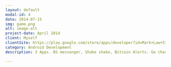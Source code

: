```yaml
---
layout: default
modal-id: 4
date: 2014-07-15
img: game.png
alt: image-alt
project-date: April 2014
client: Myself
clientSite: https://play.google.com/store/apps/developer?id=Mark+Law+Studio
category: Android Development
description: 3 Apps. BS messenger, Shake shake, Bitcoin Alerts. Go check out my app store - <a href="https://play.google.com/store/apps/developer?id=Mark+Law+Studio">Play Store - Mark Law Studio</a>. 

---
```

